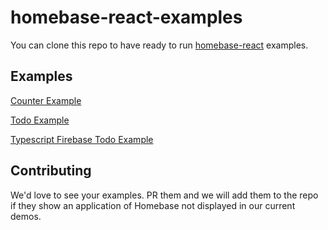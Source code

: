 # homebase-react-examples

You can clone this repo to have ready to run [homebase-react](https://github.com/homebaseio/homebase-react) examples.

## Examples
[Counter Example](https://github.com/homebaseio/create-homebase-app/tree/main/examples/counter-example)

[Todo Example](https://github.com/homebaseio/create-homebase-app/tree/main/examples/todo-example)

[Typescript Firebase Todo Example](https://github.com/homebaseio/homebase-react-examples/tree/main/examples/typescript-firebase-todo)

## Contributing
We'd love to see your examples. PR them and we will add them to the repo if they show an application of Homebase not displayed in our current demos.
